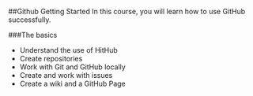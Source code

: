 ##Github Getting Started
In this course, you will learn how to use GitHub successfully.

###The basics
- Understand the use of HitHub
- Create repositories
- Work with Git and GitHub locally
- Create and work with issues
- Create a wiki and a GitHub Page

